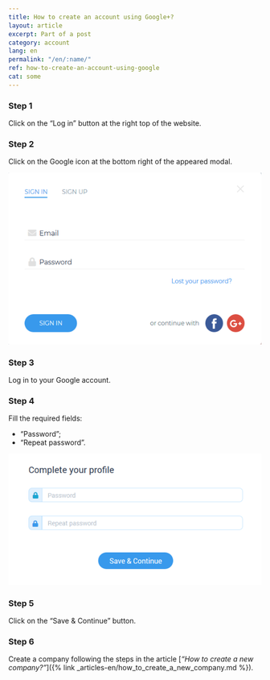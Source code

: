 ```yaml
---
title: How to create an account using Google+?
layout: article
excerpt: Part of a post
category: account
lang: en
permalink: "/en/:name/"
ref: how-to-create-an-account-using-google
cat: some
---
```


### **Step 1**

Click on the “Log in” button at the right top of the website.

### **Step 2**

Click on the Google icon at the bottom right of the appeared modal.

![How_to_create_an_account_using_google1](/assets/images/how_to_create_an_account_using_google1.png)

### **Step 3**

Log in to your Google account.

### **Step 4**

Fill the required fields:
- “Password”;
- “Repeat password”.

![How_to_create_an_account_using_google2](/assets/images/how_to_create_an_account_using_google2.png)

### **Step 5**

Click on the “Save & Continue” button.

### **Step 6**	

Create a company following the steps in the article [*“How to create a new company?”*]({% link _articles-en/how_to_create_a_new_company.md %}).
